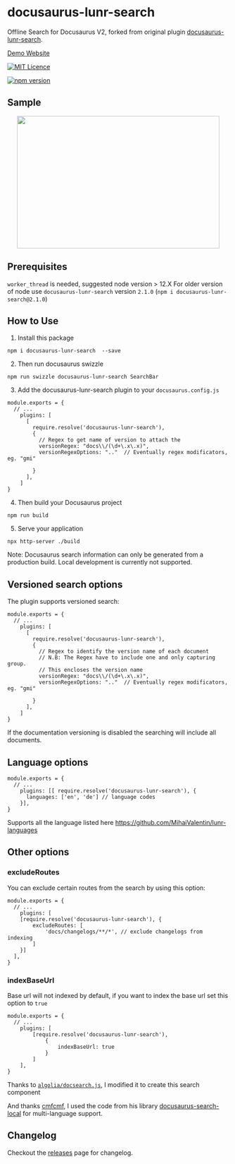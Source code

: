 # docusaurus-lunr-search

Offline Search for Docusaurus V2, forked from original plugin [docusaurus-lunr-search](https://lelouch77.github.io).

[Demo Website](https://lelouch77.github.io/docusaurus-lunr-search-multilang/)

 [![MIT Licence](https://img.shields.io/github/license/lelouch77/docusaurus-lunr-search)](#)

[![npm version](https://badge.fury.io/js/docusaurus-lunr-search.svg)](https://www.npmjs.com/package/docusaurus-lunr-search)

## Sample

<p align="center">
  <img width="460" height="300" src="https://raw.githubusercontent.com/lelouch77/docusaurus-lunr-search/master/assets/search-offline.png">
</p>

## Prerequisites

`worker_thread` is needed, suggested node version > 12.X
For older version of node use `docusaurus-lunr-search` version `2.1.0`
(`npm i docusaurus-lunr-search@2.1.0`)

## How to Use

1. Install this package

```
npm i docusaurus-lunr-search  --save
```

2. Then run docusaurus swizzle

```
npm run swizzle docusaurus-lunr-search SearchBar
```

3. Add the docusaurus-lunr-search plugin to your `docusaurus.config.js`

```
module.exports = {
  // ...
    plugins: [
      [
        require.resolve('docusaurus-lunr-search'),
        {
          // Regex to get name of version to attach the
          versionRegex: "docs\\/(\d+\.x\.x)",
          versionRegexOptions: ".."  // Eventually regex modificators, eg. "gmi"

        }
      ],
    ]
}
```

4. Then build your Docusaurus project

```
npm run build
```

5. Serve your application

```
npx http-server ./build
```

Note: Docusaurus search information can only be generated from a production build. Local development is currently not supported.

## Versioned search options

The plugin supports versioned search:

```
module.exports = {
  // ...
    plugins: [
      [
        require.resolve('docusaurus-lunr-search'),
        {
          // Regex to identify the version name of each document
          // N.B: The Regex have to include one and only capturing group.
          // This encloses the version name
          versionRegex: "docs\\/(\d+\.x\.x)",
          versionRegexOptions: ".."  // Eventually regex modificators, eg. "gmi"

        }
      ],
    ]
}
```

If the documentation versioning is disabled the searching will include all documents.

## Language options

```
module.exports = {
  // ...
    plugins: [[ require.resolve('docusaurus-lunr-search'), {
      languages: ['en', 'de'] // language codes
    }],
}
```

Supports all the language listed here <https://github.com/MihaiValentin/lunr-languages>

## Other options

### excludeRoutes

You can exclude certain routes from the search by using this option:

```
module.exports = {
  // ...
    plugins: [
    [require.resolve('docusaurus-lunr-search'), {
        excludeRoutes: [
            'docs/changelogs/**/*', // exclude changelogs from indexing
        ]
    }]
  ],
}
```

### indexBaseUrl

Base url will not indexed by default, if you want to index the base url set this option to `true`

```
module.exports = {
  // ...
    plugins: [
        [require.resolve('docusaurus-lunr-search'),
            {
                indexBaseUrl: true
            }
        ]
    ],
}
```

Thanks to [`algolia/docsearch.js`](https://github.com/algolia/docsearch), I modified it to create this search component

And thanks [cmfcmf](https://github.com/cmfcmf), I used the code from his library [docusaurus-search-local](https://github.com/cmfcmf/docusaurus-search-local) for multi-language support.

## Changelog

Checkout the [releases](https://github.com/lelouch77/docusaurus-lunr-search/releases) page for changelog.

